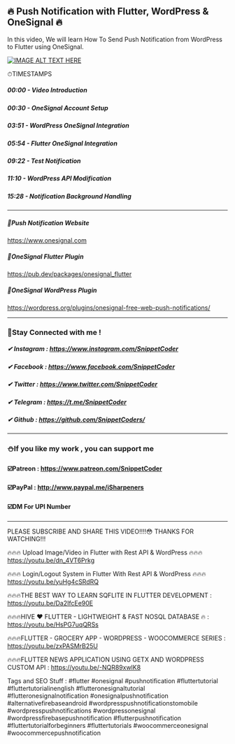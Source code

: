 ## 🔥 Push Notification with Flutter, WordPress & OneSignal 🔥

In this video, We will learn How To Send Push Notification from WordPress to Flutter using OneSignal.

[![IMAGE ALT TEXT HERE](https://img.youtube.com/vi/ZWAuBLckVdU/0.jpg)](https://www.youtube.com/watch?v=ZWAuBLckVdU)

⏱TIMESTAMPS
##### 00:00 - Video Introduction
##### 00:30 - OneSignal Account Setup
##### 03:51 - WordPress OneSignal Integration
##### 05:54 - Flutter OneSignal Integration
##### 09:22 - Test Notification
##### 11:10 - WordPress API Modification
##### 15:28 - Notification Background Handling

<hr>

##### 📄Push Notification Website
https://www.onesignal.com

##### 📎OneSignal Flutter Plugin
https://pub.dev/packages/onesignal_flutter

##### 📎OneSignal WordPress Plugin
https://wordpress.org/plugins/onesignal-free-web-push-notifications/

<hr>

### 🤝Stay Connected with me !
##### ✔ Instagram : https://www.instagram.com/SnippetCoder
##### ✔ Facebook : https://www.facebook.com/SnippetCoder
##### ✔ Twitter : https://www.twitter.com/SnippetCoder
##### ✔ Telegram : https://t.me/SnippetCoder
##### ✔ Github : https://github.com/SnippetCoders/

<hr>

### ⛄If you like my work , you can support me 
#### ☑️Patreon : https://www.patreon.com/SnippetCoder
#### ☑️PayPal : http://www.paypal.me/iSharpeners
#### ☑️DM For UPI Number

<hr>

PLEASE SUBSCRIBE AND SHARE THIS VIDEO!!!!😳
THANKS FOR WATCHING!!!

🔥🔥🔥 Upload Image/Video in Flutter with Rest API & WordPress 🔥🔥🔥
https://youtu.be/dn_4VT6Prkg

🔥🔥🔥 Login/Logout System in Flutter With Rest API & WordPress 🔥🔥🔥
https://youtu.be/yuHg4cSRdRQ

🔥🔥🔥THE BEST WAY TO LEARN SQFLITE IN FLUTTER DEVELOPMENT : https://youtu.be/Da2IfcEe90E

🔥🔥🔥HIVE ❤️ FLUTTER - LIGHTWEIGHT & FAST NOSQL DATABASE 🔥 : https://youtu.be/HsPG7uqQRSs

🔥🔥🔥FLUTTER - GROCERY APP - WORDPRESS - WOOCOMMERCE SERIES  : https://youtu.be/zxPASMrB25U

🔥🔥🔥FLUTTER NEWS APPLICATION USING GETX AND WORDPRESS CUSTOM API : https://youtu.be/-NQR89xwlK8

Tags and SEO Stuff :
#flutter #onesignal #pushnotification #fluttertutorial #fluttertutorialinenglish #flutteronesignaltutorial #flutteronesignalnotification #onesignalpushnotification #alternativefirebaseandroid #wordpresspushnotificationstomobile #wordpresspushnotifications #wordpressonesignal #wordpressfirebasepushnotification #flutterpushnotification #fluttertutorialforbeginners #fluttertutorials #woocommerceonesignal #woocommercepushnotification
